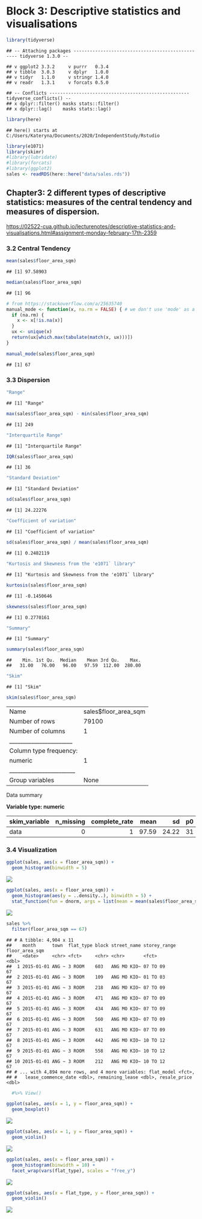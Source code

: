 Block 3: Descriptive statistics and visualisations
================

``` r
library(tidyverse)
```

    ## -- Attaching packages ------------------------------------------------- tidyverse 1.3.0 --

    ## v ggplot2 3.3.2     v purrr   0.3.4
    ## v tibble  3.0.3     v dplyr   1.0.0
    ## v tidyr   1.1.0     v stringr 1.4.0
    ## v readr   1.3.1     v forcats 0.5.0

    ## -- Conflicts ---------------------------------------------------- tidyverse_conflicts() --
    ## x dplyr::filter() masks stats::filter()
    ## x dplyr::lag()    masks stats::lag()

``` r
library(here)
```

    ## here() starts at C:/Users/Kateryna/Documents/2020/IndependentStudy/Rstudio

``` r
library(e1071)
library(skimr)
#library(lubridate)
#library(forcats)
#library(ggplot2)
sales <- readRDS(here::here("data/sales.rds"))
```

## Chapter3: 2 different types of descriptive statistics: measures of the central tendency and measures of dispersion.

<https://02522-cua.github.io/lecturenotes/descriptive-statistics-and-visualisations.html#assignment-monday-february-17th-2359>

### 3.2 Central Tendency

``` r
mean(sales$floor_area_sqm)
```

    ## [1] 97.58903

``` r
median(sales$floor_area_sqm)
```

    ## [1] 96

``` r
# from https://stackoverflow.com/a/25635740
manual_mode <- function(x, na.rm = FALSE) { # we don't use 'mode' as a function name because it already exists
  if (na.rm) {
    x <- x[!is.na(x)]
  }
  ux <- unique(x)
  return(ux[which.max(tabulate(match(x, ux)))])
}

manual_mode(sales$floor_area_sqm)
```

    ## [1] 67

### 3.3 Dispersion

``` r
"Range"
```

    ## [1] "Range"

``` r
max(sales$floor_area_sqm) - min(sales$floor_area_sqm)
```

    ## [1] 249

``` r
"Interquartile Range"
```

    ## [1] "Interquartile Range"

``` r
IQR(sales$floor_area_sqm)
```

    ## [1] 36

``` r
"Standard Deviation"
```

    ## [1] "Standard Deviation"

``` r
sd(sales$floor_area_sqm)
```

    ## [1] 24.22276

``` r
"Coefficient of variation"
```

    ## [1] "Coefficient of variation"

``` r
sd(sales$floor_area_sqm) / mean(sales$floor_area_sqm)
```

    ## [1] 0.2482119

``` r
"Kurtosis and Skewness from the 'e1071` library"
```

    ## [1] "Kurtosis and Skewness from the 'e1071` library"

``` r
kurtosis(sales$floor_area_sqm)
```

    ## [1] -0.1450646

``` r
skewness(sales$floor_area_sqm)
```

    ## [1] 0.2770161

``` r
"Summary"
```

    ## [1] "Summary"

``` r
summary(sales$floor_area_sqm)
```

    ##    Min. 1st Qu.  Median    Mean 3rd Qu.    Max. 
    ##   31.00   76.00   96.00   97.59  112.00  280.00

``` r
"Skim"
```

    ## [1] "Skim"

``` r
skim(sales$floor_area_sqm)
```

|                                                  |                        |
| :----------------------------------------------- | :--------------------- |
| Name                                             | sales$floor\_area\_sqm |
| Number of rows                                   | 79100                  |
| Number of columns                                | 1                      |
| \_\_\_\_\_\_\_\_\_\_\_\_\_\_\_\_\_\_\_\_\_\_\_   |                        |
| Column type frequency:                           |                        |
| numeric                                          | 1                      |
| \_\_\_\_\_\_\_\_\_\_\_\_\_\_\_\_\_\_\_\_\_\_\_\_ |                        |
| Group variables                                  | None                   |

Data summary

**Variable type:
numeric**

| skim\_variable | n\_missing | complete\_rate |  mean |    sd | p0 | p25 | p50 | p75 | p100 | hist  |
| :------------- | ---------: | -------------: | ----: | ----: | -: | --: | --: | --: | ---: | :---- |
| data           |          0 |              1 | 97.59 | 24.22 | 31 |  76 |  96 | 112 |  280 | ▃▇▁▁▁ |

### 3.4 Visualization

``` r
ggplot(sales, aes(x = floor_area_sqm)) +
  geom_histogram(binwidth = 5)
```

![](Block3_notes_files/figure-gfm/unnamed-chunk-4-1.png)<!-- -->

``` r
ggplot(sales, aes(x = floor_area_sqm)) +
  geom_histogram(aes(y = ..density..), binwidth = 5) +
  stat_function(fun = dnorm, args = list(mean = mean(sales$floor_area_sqm), sd = sd(sales$floor_area_sqm)))
```

![](Block3_notes_files/figure-gfm/unnamed-chunk-5-1.png)<!-- -->

``` r
sales %>%
  filter(floor_area_sqm == 67) 
```

    ## # A tibble: 4,904 x 11
    ##    month      town  flat_type block street_name storey_range floor_area_sqm
    ##    <date>     <chr> <fct>     <chr> <chr>       <fct>                 <dbl>
    ##  1 2015-01-01 ANG ~ 3 ROOM    603   ANG MO KIO~ 07 TO 09                 67
    ##  2 2015-01-01 ANG ~ 3 ROOM    109   ANG MO KIO~ 01 TO 03                 67
    ##  3 2015-01-01 ANG ~ 3 ROOM    218   ANG MO KIO~ 07 TO 09                 67
    ##  4 2015-01-01 ANG ~ 3 ROOM    471   ANG MO KIO~ 07 TO 09                 67
    ##  5 2015-01-01 ANG ~ 3 ROOM    434   ANG MO KIO~ 07 TO 09                 67
    ##  6 2015-01-01 ANG ~ 3 ROOM    560   ANG MO KIO~ 07 TO 09                 67
    ##  7 2015-01-01 ANG ~ 3 ROOM    631   ANG MO KIO~ 07 TO 09                 67
    ##  8 2015-01-01 ANG ~ 3 ROOM    442   ANG MO KIO~ 10 TO 12                 67
    ##  9 2015-01-01 ANG ~ 3 ROOM    558   ANG MO KIO~ 10 TO 12                 67
    ## 10 2015-01-01 ANG ~ 3 ROOM    212   ANG MO KIO~ 10 TO 12                 67
    ## # ... with 4,894 more rows, and 4 more variables: flat_model <fct>,
    ## #   lease_commence_date <dbl>, remaining_lease <dbl>, resale_price <dbl>

``` r
  #%>% View()
```

``` r
ggplot(sales, aes(x = 1, y = floor_area_sqm)) +
  geom_boxplot()
```

![](Block3_notes_files/figure-gfm/unnamed-chunk-7-1.png)<!-- -->

``` r
ggplot(sales, aes(x = 1, y = floor_area_sqm)) +
  geom_violin()
```

![](Block3_notes_files/figure-gfm/unnamed-chunk-8-1.png)<!-- -->

``` r
ggplot(sales, aes(x = floor_area_sqm)) +
  geom_histogram(binwidth = 10) +
  facet_wrap(vars(flat_type), scales = "free_y")
```

![](Block3_notes_files/figure-gfm/unnamed-chunk-9-1.png)<!-- -->

``` r
ggplot(sales, aes(x = flat_type, y = floor_area_sqm)) +
  geom_violin()
```

![](Block3_notes_files/figure-gfm/unnamed-chunk-10-1.png)<!-- -->
